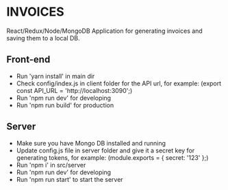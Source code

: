 INVOICES
==============

React/Redux/Node/MongoDB Application for generating invoices and saving them to a local DB.

Front-end
--------------

- Run 'yarn install' in main dir
- Check config/index.js in client folder for the API url, for example: (export const API_URL = 'http://localhost:3090';)
- Run 'npm run dev' for developing
- Run 'npm run build' for production

Server
--------------

- Make sure you have Mongo DB installed and running
- Update config.js file in server folder and give it a secret key for generating tokens, for example: (module.exports = { secret: '123' };)
- Run 'npm i' in src/server
- Run 'npm run dev' for developing
- Run 'npm run start' to start the server
